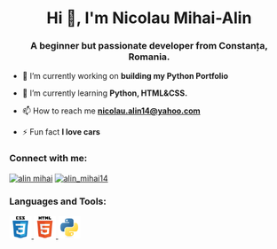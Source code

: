 <h1 align="center">Hi 👋, I'm Nicolau Mihai-Alin</h1>
<h3 align="center">A beginner but passionate developer from Constanța, Romania.</h3>

- 🔭 I’m currently working on **building my Python Portfolio**

- 🌱 I’m currently learning **Python, HTML&CSS.**

- 📫 How to reach me **nicolau.alin14@yahoo.com**

- ⚡ Fun fact **I love cars**

<h3 align="left">Connect with me:</h3>
<p align="left">
<a href="https://fb.com/alin mihai" target="blank"><img align="center" src="https://raw.githubusercontent.com/rahuldkjain/github-profile-readme-generator/master/src/images/icons/Social/facebook.svg" alt="alin mihai" height="30" width="40" /></a>
<a href="https://instagram.com/alin_mihai14" target="blank"><img align="center" src="https://raw.githubusercontent.com/rahuldkjain/github-profile-readme-generator/master/src/images/icons/Social/instagram.svg" alt="alin_mihai14" height="30" width="40" /></a>
</p>

<h3 align="left">Languages and Tools:</h3>
<p align="left"> <a href="https://www.w3schools.com/css/" target="_blank" rel="noreferrer"> <img src="https://raw.githubusercontent.com/devicons/devicon/master/icons/css3/css3-original-wordmark.svg" alt="css3" width="40" height="40"/> </a> <a href="https://www.w3.org/html/" target="_blank" rel="noreferrer"> <img src="https://raw.githubusercontent.com/devicons/devicon/master/icons/html5/html5-original-wordmark.svg" alt="html5" width="40" height="40"/> </a> <a href="https://www.python.org" target="_blank" rel="noreferrer"> <img src="https://raw.githubusercontent.com/devicons/devicon/master/icons/python/python-original.svg" alt="python" width="40" height="40"/> </a> </p>
